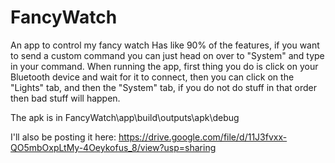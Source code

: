 # FancyWatch
An app to control my fancy watch
Has like 90% of the features, if you want to send a custom command you can just head on over to "System" and type in your command.
When running the app, first thing you do is click on your Bluetooth device and wait for it to connect, then you can click on the "Lights" tab, and then the "System" tab, if you do not do stuff in that order then bad stuff will happen.

The apk is in FancyWatch\app\build\outputs\apk\debug

I'll also be posting it here: https://drive.google.com/file/d/11J3fvxx-QO5mbOxpLtMy-4Oeykofus_8/view?usp=sharing
